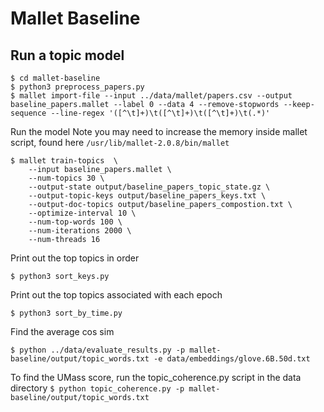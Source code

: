 # Mallet Baseline

## Run a topic model
```
$ cd mallet-baseline
$ python3 preprocess_papers.py
$ mallet import-file --input ../data/mallet/papers.csv --output baseline_papers.mallet --label 0 --data 4 --remove-stopwords --keep-sequence --line-regex '([^\t]+)\t([^\t]+)\t([^\t]+)\t(.*)'
```

Run the model
Note you may need to increase the memory inside mallet script, found here `/usr/lib/mallet-2.0.8/bin/mallet`
```
$ mallet train-topics  \
    --input baseline_papers.mallet \
    --num-topics 30 \
    --output-state output/baseline_papers_topic_state.gz \
    --output-topic-keys output/baseline_papers_keys.txt \
    --output-doc-topics output/baseline_papers_compostion.txt \
    --optimize-interval 10 \
    --num-top-words 100 \
    --num-iterations 2000 \
    --num-threads 16
```

Print out the top topics in order
```
$ python3 sort_keys.py
```

Print out the top topics associated with each epoch
```
$ python3 sort_by_time.py
```

Find the average cos sim
```
$ python ../data/evaluate_results.py -p mallet-baseline/output/topic_words.txt -e data/embeddings/glove.6B.50d.txt
```

To find the UMass score, run the topic_coherence.py script in the data directory
``
$ python topic_coherence.py -p mallet-baseline/output/topic_words.txt
``

